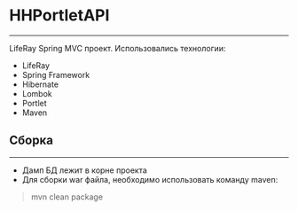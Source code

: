 # HHPortletAPI
*****

LifeRay Spring MVC проект. Использовались технологии:
* LifeRay
* Spring Framework
* Hibernate
* Lombok
* Portlet
* Maven

## Сборка
***

* Дамп БД лежит в корне проекта
* Для сборки war файла, необходимо использовать команду maven:
> mvn clean package
